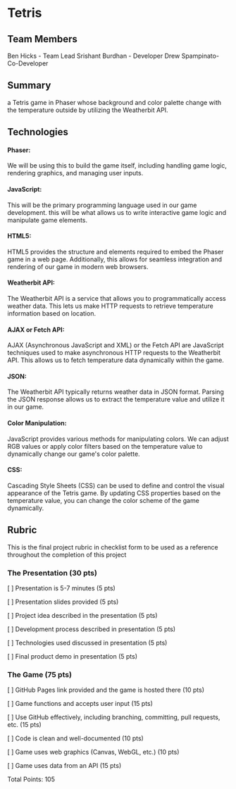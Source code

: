# Tetris
## Team Members
Ben Hicks - Team Lead
Srishant Burdhan - Developer
Drew Spampinato- Co-Developer

## Summary
a Tetris game in Phaser whose background and color palette change with the temperature outside by utilizing the Weatherbit API.

## Technologies
#### Phaser: 
We will be using this to build the game itself, including handling game logic, rendering graphics, and managing user inputs.

#### JavaScript:
This will be the primary programming language used in our game development. this will be what allows us to write interactive game logic and manipulate game elements.

#### HTML5:
HTML5 provides the structure and elements required to embed the Phaser game in a web page. Additionally, this allows for seamless integration and rendering of our game in modern web browsers.

#### Weatherbit API:
The Weatherbit API is a service that allows you to programmatically access weather data. This lets us make HTTP requests to retrieve temperature information based on location.

#### AJAX or Fetch API:
AJAX (Asynchronous JavaScript and XML) or the Fetch API are JavaScript techniques used to make asynchronous HTTP requests to the Weatherbit API. This allows us to fetch temperature data dynamically within the game.

#### JSON:
The Weatherbit API typically returns weather data in JSON format. Parsing the JSON response allows us to extract the temperature value and utilize it in our game.

#### Color Manipulation:
JavaScript provides various methods for manipulating colors. We can adjust RGB values or apply color filters based on the temperature value to dynamically change our game's color palette.

#### CSS:
Cascading Style Sheets (CSS) can be used to define and control the visual appearance of the Tetris game. By updating CSS properties based on the temperature value, you can change the color scheme of the game dynamically.

## Rubric
This is the final project rubric in checklist form  to be used as a reference throughout the completion of this project

### The Presentation (30 pts)
[ ] Presentation is 5-7 minutes (5 pts)

[ ] Presentation slides provided (5 pts)

[ ] Project idea described in the presentation (5 pts)

[ ] Development process described in presentation (5 pts)

[ ] Technologies used discussed in presentation (5 pts)

[ ] Final product demo in presentation (5 pts)

### The Game (75 pts)
[ ] GitHub Pages link provided and the game is hosted there (10 pts)

[ ] Game functions and accepts user input (15 pts)

[ ] Use GitHub effectively, including branching, committing, pull requests, etc. (15 pts)

[ ] Code is clean and well-documented (10 pts)

[ ] Game uses web graphics (Canvas, WebGL, etc.) (10 pts)

[ ] Game uses data from an API (15 pts)

Total Points: 105
